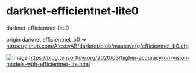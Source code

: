# darknet-efficientnet-lite0
darknet-efficientnet-lite0

origin darknet efficientnet_b0
 => https://github.com/AlexeyAB/darknet/blob/master/cfg/efficientnet_b0.cfg

![image](https://user-images.githubusercontent.com/37058972/109604573-1939d300-7b67-11eb-82cf-a918f3c62bb9.png)
https://blog.tensorflow.org/2020/03/higher-accuracy-on-vision-models-with-efficientnet-lite.html
